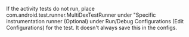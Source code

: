 If the activity tests do not run, place com.android.test.runner.MultiDexTestRunner under "Specific instrumentation runner (Optional) under Run/Debug Configurations (Edit Configurations) for the test. It doesn't always save this in the configs.
